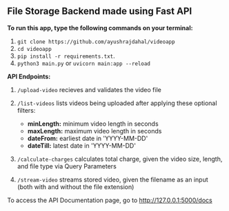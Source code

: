 ## File Storage Backend made using Fast API

**To run this app, type the following commands on your terminal:**

1. `git clone https://github.com/ayushrajdahal/videoapp`
2. `cd videoapp`
3. `pip install -r requirements.txt`.
4. `python3 main.py` or `uvicorn main:app --reload`

**API Endpoints:**

1. `/upload-video` recieves and validates the video file

2. `/list-videos` lists videos being uploaded after applying these optional filters:
    - **minLength:** minimum video length in seconds
    - **maxLength:** maximum video length in seconds
    - **dateFrom:** earliest date in 'YYYY-MM-DD'
    - **dateTill:** latest date in 'YYYY-MM-DD'

3. `/calculate-charges` calculates total charge, given the video size, length, and file type via Query Parameters

4. `/stream-video` streams stored video, given the filename as an input (both with and without the file extension)

To access the API Documentation page, go to http://127.0.0.1:5000/docs